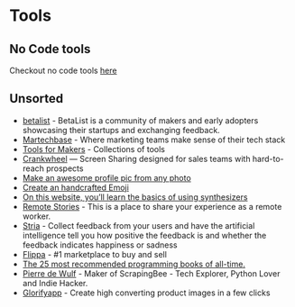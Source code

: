 # Tools

## No Code tools
Checkout no code tools [here](../nocode/)

## Unsorted
- [betalist](https://betalist.com) - BetaList is a community of makers and early adopters showcasing their startups and exchanging feedback.
- [Martechbase](https://martechbase.com/) - Where marketing teams make sense of their tech stack
- [Tools for Makers](https://toolsformakers.com/) - Collections of tools
- [Crankwheel](https://crankwheel.com/) — Screen Sharing designed for sales teams with hard-to-reach prospects
- [Make an awesome profile pic from any photo](https://pfpmaker.com)
- [Create an handcrafted Emoji](https://www.mymoji.co/)
- [On this website, you’ll learn the basics of using synthesizers](https://learningsynths.ableton.com/learning-more)
- [Remote Stories](https://www.remotestories.com/) - This is a place to share your experience as a remote worker.
- [Stria](https://stria.co/) - Collect feedback from your users and have the artificial intelligence tell you how positive the feedback is and whether the feedback indicates happiness or sadness
- [Flippa](https://www.flippa.com/) - #1 marketplace to buy and sell
- [The 25 most recommended programming books of all-time.](https://dev.to/daolf/the-25-most-recommended-programming-books-of-all-time-5fel)
- [Pierre de Wulf](https://www.daolf.com/posts/) - Maker of ScrapingBee - Tech Explorer, Python Lover and Indie Hacker.
- [Glorifyapp](https://www.glorifyapp.com) - Create high converting product images in a few clicks

